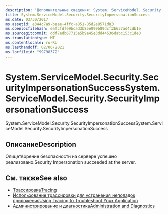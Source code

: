 ```yaml
---
description: 'Дополнительные сведения: System. ServiceModel. Security. Секуритимперсонатионсукцесс'
title: System.ServiceModel.Security.SecurityImpersonationSuccess
ms.date: 03/30/2017
ms.assetid: e344c7a9-baae-4ffc-a851-85d2e8571d83
ms.openlocfilehash: eafcfdfe9bcad3b85e099b89dcf2b637ad4cdb1e
ms.sourcegitcommit: ddf7edb67715a5b9a45e3dd44536dabc153c1de0
ms.translationtype: MT
ms.contentlocale: ru-RU
ms.lasthandoff: 02/06/2021
ms.locfileid: "99798372"
---
```

# <a name="systemservicemodelsecuritysecurityimpersonationsuccess"></a><span data-ttu-id="6ce94-103">System.ServiceModel.Security.SecurityImpersonationSuccess</span><span class="sxs-lookup"><span data-stu-id="6ce94-103">System.ServiceModel.Security.SecurityImpersonationSuccess</span></span>

<span data-ttu-id="6ce94-104">System.ServiceModel.Security.SecurityImpersonationSuccess</span><span class="sxs-lookup"><span data-stu-id="6ce94-104">System.ServiceModel.Security.SecurityImpersonationSuccess</span></span>  
  
## <a name="description"></a><span data-ttu-id="6ce94-105">Описание</span><span class="sxs-lookup"><span data-stu-id="6ce94-105">Description</span></span>  

 <span data-ttu-id="6ce94-106">Олицетворение безопасности на сервере успешно реализовано.</span><span class="sxs-lookup"><span data-stu-id="6ce94-106">Security Impersonation succeeded at the server.</span></span>  
  
## <a name="see-also"></a><span data-ttu-id="6ce94-107">См. также</span><span class="sxs-lookup"><span data-stu-id="6ce94-107">See also</span></span>

- [<span data-ttu-id="6ce94-108">Трассировка</span><span class="sxs-lookup"><span data-stu-id="6ce94-108">Tracing</span></span>](index.md)
- [<span data-ttu-id="6ce94-109">Использование трассировки для устранения неполадок приложения</span><span class="sxs-lookup"><span data-stu-id="6ce94-109">Using Tracing to Troubleshoot Your Application</span></span>](using-tracing-to-troubleshoot-your-application.md)
- [<span data-ttu-id="6ce94-110">Администрирование и диагностика</span><span class="sxs-lookup"><span data-stu-id="6ce94-110">Administration and Diagnostics</span></span>](../index.md)
